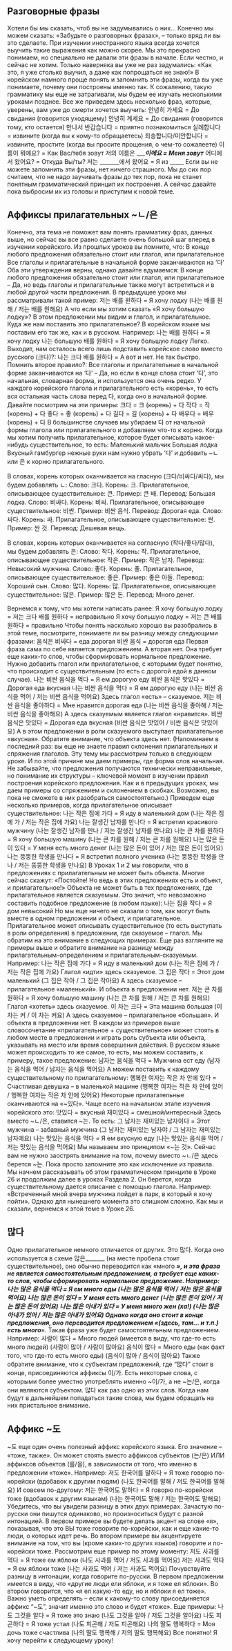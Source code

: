## Разговорные фразы
Хотели бы мы сказать, чтоб вы не задумывались о них… Конечно мы можем сказать: «Забудьте о разговорных фразах», – только вряд ли вы это сделаете. При изучении иностранного языка всегда хочется выучить такие выражения как можно скорее. Мы это прекрасно понимаем, но специально не давали эти фразы в начале. Если честно, и сейчас не хотим. Только наверняка вы уже не раз задумались: «Как это, я уже столько выучил, а даже как попрощаться не знаю!»
В корейском намного проще понять и запомнить эти фразы, когда вы уже понимаете, почему они построены именно так. К сожалению, такую грамматику мы еще не затрагивали, мы будем ее изучать несколькими уроками позднее. Все же приведем здесь несколько фраз, которые, уверены, вам уже до смерти хочется выучить:
안녕히 가세요 = До свидания (говорится уходящему)
안녕히 계세요 = До свидания (говорится тому, кто остается)
만나서 반갑습니다 = приятно познакомиться
실례합니다 = извините (когда вы к кому-то обращаетесь)
죄송합니다/미안합니다 = извините, простите (когда вы просите прощения, о чем-то сожалеете)
이름이 뭐예요? = Как Вас/тебя зовут
저의 이름은 ______이에요 = Меня зовут___
어디에서 왔어요? = Откуда Вы/ты?
저는 _______에서 왔어요 = Я из _____
Если вы не можете запомнить эти фразы, нет ничего страшного. Мы до сих пор считаем, что не надо заучивать фразы до тех пор, пока не станет понятным грамматический принцип их построения.
А сейчас давайте пока выбросим их из головы и приступим к новой теме.

## Аффиксы прилагательных ~ㄴ/은
Конечно, эта тема не поможет вам понять грамматику фраз, данных выше, но сейчас вы все равно сделаете очень большой шаг вперед в изучении корейского. Из прошлых уроков вы помните, что:
В конце любого предложения обязательно стоит или глагол, или прилагательное
Все глаголы и прилагательные в начальной форме заканчиваются на ‘다’
Оба эти утверждения верны, однако давайте вдумаемся:
В конце любого предложения обязательно стоит или глагол, или прилагательное
– Да, но ведь глаголы и прилагательные также могут встретиться и в любой другой части предложения. В предыдущее уроке мы рассматривали такой пример:
저는 배를 원하다 = Я хочу лодку
(나는 배를 원해 / 저는 배를 원해요)
А что если мы хотим сказать «Я хочу большую лодку»? В этом предложении мы видим и глагол, и прилагательное. Куда же нам поставить это прилагательное? В корейском языке мы поставим его так же, как и в русском. Например:
나는 배를 원하다 = Я хочу лодку
나는 большую 배를 원하다 = Я хочу большую лодку
Легко. Выходит, нам осталось всего лишь подставить корейское слово вместо русского (크다)?:
나는 크다 배를 원하다 = А вот и нет. Не так быстро.
Помнить второе правило?:
Все глаголы и прилагательные в начальной форме заканчиваются на ‘다’
– Да, но если в конце слова стоит ‘다’, это начальная, словарная форма, и используется она очень редко. У каждого корейского глагола и прилагательного есть «корень», то есть вся остальная часть слова перед 다, когда оно в начальной форме. Давайте посмотрим на эти примеры:
크다 = 크 (корень) + 다
작다 = 작 (корень) + 다
좋다 = 좋 (корень) + 다
길다 = 길 (корень) + 다
배우다 = 배우 (корень) + 다
В большинстве случаев мы убираем 다 от начальной формы глагола или прилагательного и добавляем что-то к корню.
Когда мы хотим получить прилагательное, которое будет описывать какое-нибудь существительное, то есть:
Маленький мальчик
Большая лодка
Вкусный гамбургер
нежные руки
нам нужно убрать ‘다’ и добавить ~ㄴ или 은 к корню прилагательного.

В словах, корень которых оканчивается на гласную (크다/비싸다/싸다), мы будем добавлять ㄴ:
Слово: 크다. Корень: 크. Прилагательное, описывающее существительное: 큰. Пример: 큰 배. Перевод: Большая лодка.
Слово: 비싸다. Корень: 비싸. Прилагательное, описывающее существительное: 비싼. Пример: 비싼 음식. Перевод: Дорогая еда.
Слово: 싸다. Корень: 싸. Прилагательное, описывающее существительное: 싼. Пример: 싼 것. Перевод: Дешевая вещь.

В словах, корень которых оканчивается на согласную (작다/좋다/많다), мы будем добавлять 은:
Слово: 작다. Корень: 작. Прилагательное, описывающее существительное: 작은. Пример: 작은 남자. Перевод: Невысокий мужчина.
Слово: 좋다. Корень: 좋. Прилагательное, описывающее существительное: 좋은. Пример: 좋은 아들. Перевод: Хороший сын.
Слово: 많다. Корень: 많. Прилагательное, описывающее существительное: 많은. Пример: 많은 돈. Перевод: Много денег.

Вернемся к тому, что мы хотели написать ранее:
Я хочу большую лодку = 저는 크다 배를 원하다 = неправильно
Я хочу большую лодку = 저는 큰 배를 원하다 = правильно
Чтобы понять насколько хорошо вы разобрались в этой теме, посмотрите, понимаете ли вы разницу между следующими фразами:
음식은 비싸다 = еда дорогая
비싼 음식 = дорогая еда
Первая фраза сама по себе является предложением. А вторая нет. Она требует еще каких-то слов, чтобы сформировать нормальное предложение. Нужно добавить глагол или прилагательное, с которыми будет понятно, что происходит с существительным (то есть с дорогой едой в данном случае).
나는 비싼 음식을 먹다 = Я ем дорогую еду
비싼 음식은 맛있다 = Дорогая еда вкусная
나는 비싼 음식을 먹다 = Я ем дорогую еду
(나는 비싼 음식을 먹어 / 저는 비싼 음식을 먹어요)
Здесь глагол «есть» – сказуемое.
저는 비싼 음식을 좋아하다 = Мне нравится дорогая еда
(나는 비싼 음식을 좋아해 / 저는 비싼 음식을 좋아해요)
А здесь сказуемым является глагол «нравится».
비싼 음식은 맛있다 = Дорогая еда вкусная
(비싼 음식은 맛있어 / 비싼 음식은 맛있어요)
А в этом предложении в роли сказуемого выступает прилагательное «вкусная». Обратите внимание, что объекта здесь нет.
(Напоминаем в последний раз: вы еще не знаете правил склонения прилагательных и спряжения глаголов. Эту тему мы рассмотрим только в следующем уроке. И по этой причине мы даем примеры, где форма слов начальная. Не забывайте, что предложения получаются технически неправильные, но понимание их структуры – ключевой момент в изучении правил построения корейского предложения. Как и в предыдущих уроках, мы даем примеры со спряжением и склонением в скобках. Возможно, вы пока не сможете в них разобраться самостоятельно.)
Приведем еще несколько примеров, когда прилагательное описывает существительное:
나는 작은 집에 가다 = Я иду в маленький дом
(나는 작은 집에 가 / 저는 작은 집에 가요)
나는 잘생긴 남자를 만나다 = Я встретил красивого мужчину
(나는 잘생긴 남자를 만나 / 저는 잘생긴 남자를 만나요)
나는 큰 차를 원하다 = Я хочу большую машину
(나는 큰 차를 원해 / 저는 큰 차를 원해요)
나는 많은 돈이 있다 = У меня есть много денег
(나는 많은 돈이 있어 / 저는 많은 돈이 있어요)
나는 뚱뚱한 학생을 만나다 = Я встретил полного ученика
(나는 뚱뚱한 학생을 만나 / 저는 뚱뚱한 학생을 만나요)
В Уроках 1 и 2 мы говорили, что в предложениях с прилагательным не может быть объекта. Многие сейчас скажут: «Постойте! Но ведь в этих предложениях есть и объект, и прилагательное!» Объекта не может быть в тех предложениях, где прилагательное является сказуемым. Это значит, что невозможно составить подобное предложение (в любом языке):
나는 집을 작다 = Я дом невысокий
Но мы еще ничего не сказали о том, как могут быть вместе в одном предложении и объект, и прилагательное. Прилагательное может описывать существительное (то есть выступать в роли определения) в предложении, где сказуемое – глагол. Мы обратим на это внимание в следующих примерах.
Еще раз взгляните на примеры выше и обратите внимание на разницу между прилагательным-определением и прилагательным-сказуемым. Например:
나는 작은 집에 가다 = Я иду в маленький дом
(나는 작은 집에 가 / 저는 작은 집에 가요)
Глагол «идти» здесь сказуемое.
그 집은 작다 = Этот дом маленький
(그 집은 작아 / 그 집은 작아요)
А здесь сказуемое – прилагательное «маленький». И объекта в предложении нет.
저는 큰 차를 원하다 = Я хочу большую машину
(나는 큰 차를 원해 / 저는 큰 차를 원해요)
Глагол «хотеть» здесь сказуемое.
이 차는 크다 = Эта машина большая
(이 차는 커 / 이 차는 커요)
А здесь сказуемое – прилагательное «большая». И объекта в предложении нет.
В каждом из примеров выше словосочетание «прилагательное + существительное» может стоять в любом месте в предложении и играть роль субъекта или объекта, указывать на место или время совершения действия. В русском языке может происходить то же самое, то есть, мы можем составить, к примеру, такое предложение:
남자는 음식을 먹다 = Мужчина ест еду
(남자는 음식을 먹어 / 남자는 음식을 먹어요)
А можем поставить к каждому существительному по прилагательному:
행복한 여자는 작은 차 안에 있다 = Счастливая девушка – в маленькой машине
(행복한 여자는 작은 차 안에 있어 / 행복한 여자는 작은 차 안에 있어요)
Некоторые прилагательные оканчиваются на «~있다». Чаще всего на начальном этапе изучения корейского это:
맛있다 = вкусный
재미있다 = смешной/интересный
Здесь вместо ~ㄴ/은, ставится ~는. То есть:
그 남자는 재미있는 남자이다 = Этот мужчина – забавный мужчина
(그 남자는 재미있는 남자야 / 그 남자는 재미있는 남자예요)
나는 맛있는 음식을 먹다 = Я ем вкусную еду
(나는 맛있는 음식을 먹어 / 저는 맛있는 음식을 먹어요)
Мы называем это принципом «~는 것». Сейчас вам не нужно заострять внимание на том, почему вместо ~ㄴ/은 здесь берется ~는. Пока просто запомните это как исключение из правила. Мы начнем рассказывать об этом грамматическом принципе в Уроке 26 и продолжим далее в уроках Раздела 2. Он берется, когда существительному дается описание с помощью глагола. Например: «Встреченный мной вчера мужчина пойдет в парк, в который я хочу пойти».
Однако для нынешнего момента это слишком сложно. Как мы и сказали, вернемся к этой теме в Уроке 26.

## 많다
Одно прилагательное немного отличается от других. Это 많다. Когда оно используется в схеме 많은_______ (на месте пробела стоит существительное), оно обычно переводится как «много _______», и эта фраза не является самостоятельным предложением, а требует еще каких-то слов, чтобы сформировать нормальное предложение. Например:
나는 많은 음식을 먹다 = Я ем много еды
(나는 많은 음식을 먹어 / 저는 많은 음식을 먹어요)
나는 많은 돈이 있다 = У меня есть много денег
(나는 많은 돈이 있어 / 저는 많은 돈이 있어요)
나는 많은 아내가 있다 = У меня много жен (ха!)
(나는 많은 아내가 있어 / 저는 많은 아내가 있어요)
Однако когда оно стоит в конце предложения, оно переводится предложением «(здесь, там… и т.п.) есть много_______». Такая фраза уже будет самостоятельным предложением. Например:
사람이 많다 = Много людей (имеется в виду, что где-то есть много людей)
(사람이 많아 / 사람이 많아요)
음식이 많다 = Много еды (как факт того, что где-то есть много еды)
(음식이 많아 / 음식이 많아요)
Также обратите внимание, что к субъектам предложений, где “많다” стоит в конце, присоединяются аффиксы 이/가. Есть некоторые слова, с которыми более уместно употреблять именно ~이/가, а не ~는/은, когда они являются субъектом. 많다 как раз одно из этих слов. Когда нам будут в дальнейшем попадаться такие слова, мы будем обращать на них пристальное внимание.

## Аффикс ~도
~도 еще один очень полезный аффикс корейского языка. Его значение – «тоже, также». Он может стоять вместо аффиксов субъектов (는/은) ИЛИ аффиксов объектов (를/을), в зависимости от того, что именно в предложении «тоже». Например:
저도 한국어를 말하다 = Я тоже говорю по-корейски (вдобавок к другим людям)
(나도 한국어를 말해 / 저도 한국어를 말해요)
И совсем по-другому:
저는 한국어도 말하다 = Я говорю по-корейски тоже (вдобавок к другим языкам)
(나는 한국어도 말해 / 저는 한국어도 말해요)
Убедитесь, что вы увидели разницу в этих двух примерах. Зачастую по-русски они пишутся одинаково, но произноситься будут с разной интонацией. В первом примере вы будете делать акцент на слове «я», показывая, что это ВЫ тоже говорите по-корейски, как и еще какие-то люди, о которых идет речь. Во втором примере вы акцентируете внимание на том, что вы (кроме каких-то других языков) говорите и по-корейски тоже.
Рассмотрим еще пример по этому моменту:
저도 사과를 먹다 = Я тоже ем яблоки
(나도 사과를 먹어 / 저도 사과를 먹어요)
저는 사과도 먹다 = Я ем яблоки тоже
(나는 사과도 먹어 / 저는 사과도 먹어요)
Почувствуйте разницу в интонации, когда говорите по-русски. В первом предложении имеется в виду, что «другие люди ели яблоки, и я тоже ел яблоки». Во втором говорится, что «я ел какую-то еду, но и яблоки я ел тоже». Важно уметь определять – если к какому-то слову присоединяется аффикс “~도”, значит именно это слово и будет «тоже».
Еще примеры:
나도 그것을 알다 = Я тоже это знаю
(나도 그것을 알아 / 저도 그것을 알아요)
나도 피곤하다 = Я тоже устал
(나도 피곤해 / 저도 피곤해요)
나의 딸도 행복하다 = Моя дочь тоже счастлива
(나의 딸도 행복해 / 저의 딸도 행복해요)
Все понятно! Я хочу перейти к следующему уроку!
